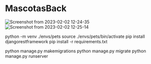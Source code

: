 # MascotasBack

![Screenshot from 2023-02-02 12-24-35](https://user-images.githubusercontent.com/4139736/216397209-25761962-5c8c-4ef4-9478-931ba4b894d7.png)
![Screenshot from 2023-02-02 12-25-14](https://user-images.githubusercontent.com/4139736/216397355-7960d03f-c5ae-4b0a-9f00-d385d0b2b01a.png)

 python -m venv ./envs/pets
 source ./envs/pets/bin/activate
 pip install djangorestframework
 pip install -r requirements.txt
 
 python manage.py makemigrations
 python manage.py migrate
 python manage.py runserver
